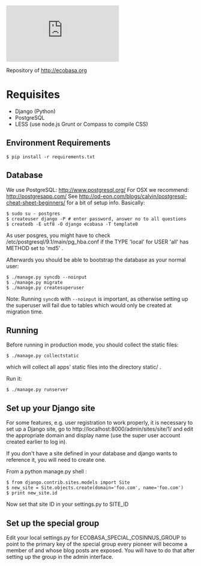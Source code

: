 ![ecobasa logo](http://cloud.ecobasa.org/public.php?service=files&t=976069b03a5d7f4153c5cfc16e7ab309&download)

Repository of http://ecobasa.org

# Requisites
* Django (Python)
* PostgreSQL
* LESS (use node.js Grunt or Compass to compile CSS)

Environment Requirements
------------

	$ pip install -r requirements.txt


Database
--------

We use PostgreSQL: http://www.postgresql.org/
For OSX we recommend: http://postgresapp.com/
See http://od-eon.com/blogs/calvin/postgresql-cheat-sheet-beginners/
for a bit of setup info. Basically:

	$ sudo su - postgres
	$ createuser django -P # enter password, answer no to all questions
	$ createdb -E utf8 -O django ecobasa -T template0

As user posgres, you might have to check /etc/postgresql/9.1/main/pg_hba.conf
if the TYPE 'local' for USER 'all' has METHOD set to 'md5' .

Afterwards you should be able to bootstrap the database as your normal user:

	$ ./manage.py syncdb --noinput
	$ ./manage.py migrate
	$ ./manage.py createsuperuser

Note: Running `syncdb` with `--noinput` is important, as otherwise setting up
the superuser will fail due to tables which would only be created at migration
time.


Running
-------

Before running in production mode, you should collect the static files:

	$ ./manage.py collectstatic

which will collect all apps' static files into the directory static/ .


Run it:

	$ ./manage.py runserver


Set up your Django site
-----------------------

For some features, e.g. user registration to work properly, it is necessary to
set up a Django site, go to http://localhost:8000/admin/sites/site/1/ and edit
the appropriate domain and display name (use the super user account created
earlier to log in).


If you don't have a site defined in your database and django wants to reference it, you will need to create one.

From a python manage.py shell :

	$ from django.contrib.sites.models import Site
	$ new_site = Site.objects.create(domain='foo.com', name='foo.com')
	$ print new_site.id

Now set that site ID in your settings.py to SITE_ID



Set up the special group
------------------------

Edit your local settings.py for ECOBASA_SPECIAL_COSINNUS_GROUP to point to the
primary key of the special group every pioneer will become a member of and
whose blog posts are exposed. You will have to do that after setting up the
group in the admin interface.
